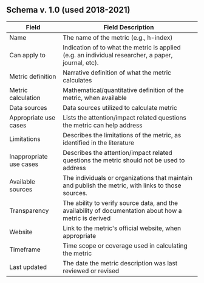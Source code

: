 ## Schema v. 1.0 (used 2018-2021)
| Field |	Field Description |
| ------- | --------------- |
| Name	| The name of the metric (e.g., h-index)|
| Can apply to |	Indication of to what the metric is applied (e.g. an individual researcher, a paper, journal, etc). |
| Metric definition	| Narrative definition of what the metric calculates |
| Metric calculation	| Mathematical/quantitative definition of the metric, when available |
| Data sources |	Data sources utilized to calculate metric |
| Appropriate use cases |	Lists the attention/impact related questions the metric can help address |
| Limitations |	Describes the limitations of the metric, as identified in the literature |
| Inappropriate use cases |	Describes the attention/impact related questions the metric should not be used to address |
| Available sources	| The individuals or organizations that maintain and publish the metric, with links to those sources. |
| Transparency	| The ability to verify source data, and the availability of documentation about how a metric is derived |
| Website	| Link to the metric's official website, when appropriate |
| Timeframe |	Time scope or coverage used in calculating the metric |
| Last updated	| The date the metric description was last reviewed or revised |
